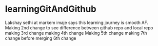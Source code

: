 # learningGitAndGithub
Lakshay sethi at markem imaje says this learning journey is smooth AF.
Making 2nd change to see difference between github repo and local repo
making 3rd change
making 4th change
Making 5th change
making 7th change before merging 6th change